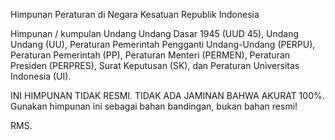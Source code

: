 Himpunan Peraturan di Negara Kesatuan Republik Indonesia

Himpunan / kumpulan Undang Undang Dasar 1945 (UUD 45), Undang Undang
(UU), Peraturan Pemerintah Pengganti Undang-Undang (PERPU), Peraturan
Pemerintah (PP), Peraturan Menteri (PERMEN), Peraturan Presiden 
(PERPRES), Surat Keputusan (SK), dan Peraturan Universitas Indonesia 
(UI).

INI HIMPUNAN TIDAK RESMI. TIDAK ADA JAMINAN BAHWA AKURAT 100%.
Gunakan himpunan ini sebagai bahan bandingan, bukan bahan resmi!

RMS.

